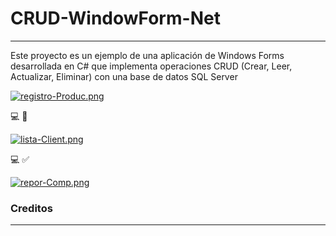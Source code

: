 # CRUD-WindowForm-Net
____________________________________________________________________________________________________________________________________________

Este proyecto es un ejemplo de una aplicación de Windows Forms desarrollada en C# que implementa operaciones CRUD (Crear, Leer, Actualizar, Eliminar) con una base de datos SQL Server

[![registro-Produc.png](https://i.postimg.cc/WzL7gHFz/registro-Produc.png)](https://postimg.cc/S2d8pVGb)

:computer: :wrench:

[![lista-Client.png](https://i.postimg.cc/Vk8LpBMt/lista-Client.png)](https://postimg.cc/KR02gT0c)

:computer: :white_check_mark:

[![repor-Comp.png](https://i.postimg.cc/J4f3DgXk/repor-Comp.png)](https://postimg.cc/jLhnBMZx)

### **Creditos**
____________________________________________________________________________________________________________________________________________


